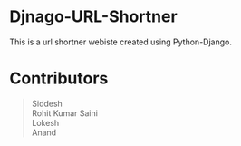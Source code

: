 # Djnago-URL-Shortner
This is a url shortner webiste created using Python-Django.

# Contributors
> Siddesh<br>
> Rohit Kumar Saini<br>
> Lokesh <br>
> Anand
